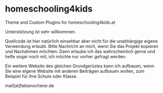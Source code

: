 # homeschooling4kids
Theme and Custom Plugins for homeschooling4kids.at

Unterstützung ist sehr willkommen.

Quellcode ist hier natürlich einsehbar aber nicht für die unabhängige eigene Verwendung erlaubt. Bitte Nachricht an mich, wenn Sie das Projekt kopieren und Nachahmen möchten. Dann erlaube ich das wahrscheinlich gerne und helfe sogar noch mit, ich möchte nur vorher gefragt werden.

Ein weitere Website des gleichen Grundgerüstes kann ich aufbauen, wenn Sie eine eigene Website mit anderen Beiträgen aufbauen wollen, zum Beispiel für ihre Schule oder Klasse.

mail[at]fabianscherer.de
